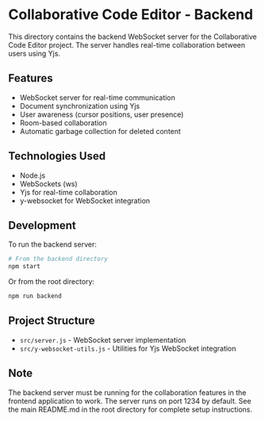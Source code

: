 # Collaborative Code Editor - Backend

This directory contains the backend WebSocket server for the Collaborative Code Editor project. The server handles real-time collaboration between users using Yjs.

## Features

- WebSocket server for real-time communication
- Document synchronization using Yjs
- User awareness (cursor positions, user presence)
- Room-based collaboration
- Automatic garbage collection for deleted content

## Technologies Used

- Node.js
- WebSockets (ws)
- Yjs for real-time collaboration
- y-websocket for WebSocket integration

## Development

To run the backend server:

```bash
# From the backend directory
npm start
```

Or from the root directory:

```bash
npm run backend
```

## Project Structure

- `src/server.js` - WebSocket server implementation
- `src/y-websocket-utils.js` - Utilities for Yjs WebSocket integration

## Note

The backend server must be running for the collaboration features in the frontend application to work. The server runs on port 1234 by default. See the main README.md in the root directory for complete setup instructions.
